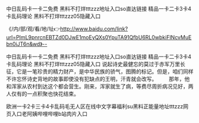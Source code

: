 中日乱码卡一卡二免费
黑料不打烊tttzzz地址入口so直达链接
精品一卡二卡3卡4卡乱码理论
黑料不打烊tttzzz05隐藏入口


《/内/部/观/看/地/址👉http://www.baidu.com/link?url=PImL9pnrcnEBTZd0DJwE1moEyQXs0YpuTA91QfbU6RL0wbkiFlNcvMuEbn0iJT6n&wd》--

中日乱码卡一卡二免费
黑料不打烊tttzzz地址入口so直达链接
精品一卡二卡3卡4卡乱码理论
黑料不打烊tttzzz05隐藏入口
说起诗史最健忘的莫过于赤军万里长征，它是一笔珍贵的精力财产，是中华民族的骄气，图腾的标记。但是，咱们同样不许忘怀诗史背地的故事即使没有犯缺点的王明，汗青就会改写。
　　那年，他和浑家从农村到达这个都会营生。刚来，浑家就生了病，等费尽周折病况见好，两人仅有的一点积聚也快花结束。





欧洲一卡2卡三卡4卡乱码毛无人区在线中文字幕福利su黑料正能量地址tttzzz网页入口老阿姨哔哩哔哩b站肉片入口

